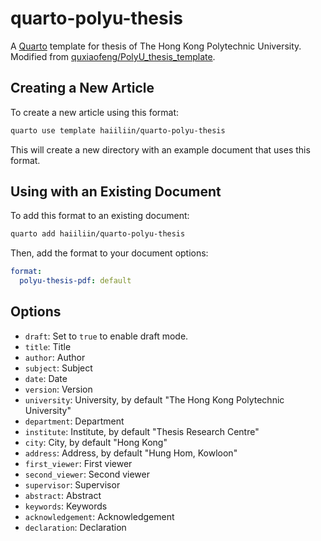 # quarto-polyu-thesis

A [Quarto](https://quarto.org/) template for thesis of The Hong Kong Polytechnic University. Modified from [quxiaofeng/PolyU_thesis_template](https://github.com/quxiaofeng/PolyU_thesis_template).

## Creating a New Article

To create a new article using this format:

```bash
quarto use template haiiliin/quarto-polyu-thesis
```

This will create a new directory with an example document that uses this format.

## Using with an Existing Document

To add this format to an existing document:

```bash
quarto add haiiliin/quarto-polyu-thesis
```

Then, add the format to your document options:

```yaml
format:
  polyu-thesis-pdf: default
```

## Options

- `draft`: Set to `true` to enable draft mode.
- `title`: Title
- `author`: Author
- `subject`: Subject
- `date`: Date
- `version`: Version
- `university`: University, by default "The Hong Kong Polytechnic University"
- `department`: Department
- `institute`: Institute, by default "Thesis Research Centre"
- `city`: City, by default "Hong Kong"
- `address`: Address, by default "Hung Hom, Kowloon"
- `first_viewer`: First viewer
- `second_viewer`: Second viewer
- `supervisor`: Supervisor
- `abstract`: Abstract
- `keywords`: Keywords
- `acknowledgement`: Acknowledgement
- `declaration`: Declaration
